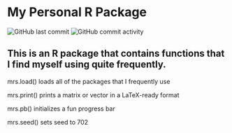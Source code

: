 # My Personal R Package

<img alt="GitHub last commit" src="https://img.shields.io/github/last-commit/michaelschwob/mrs?style=for-the-badge"> <img alt="GitHub commit activity" src="https://img.shields.io/github/commit-activity/w/michaelschwob/mrs?style=for-the-badge">

## This is an R package that contains functions that I find myself using quite frequently.


mrs.load() loads all of the packages that I frequently use

mrs.print() prints a matrix or vector in a LaTeX-ready format

mrs.pb() initializes a fun progress bar

mrs.seed() sets seed to 702
